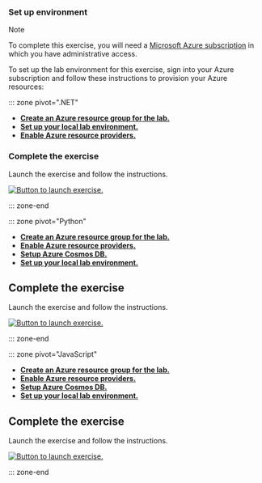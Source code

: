 ### Set up environment

> [!NOTE]
> To complete this exercise, you will need a [Microsoft Azure subscription](https://azure.microsoft.com/free?azure-portal=true) in which you have administrative access.

To set up the lab environment for this exercise, sign into your Azure subscription and follow these instructions to provision your Azure resources:

::: zone pivot=".NET"

- **[Create an Azure resource group for the lab.](https://go.microsoft.com/fwlink/?linkid=2295043&azure-portal=true)**
- **[Set up your local lab environment.](https://go.microsoft.com/fwlink/?linkid=2294752)**
- **[Enable Azure resource providers.](https://go.microsoft.com/fwlink/?linkid=2294853&azure-portal=true)**

### Complete the exercise

Launch the exercise and follow the instructions.

[![Button to launch exercise.](../media/launch-exercise.png)](https://go.microsoft.com/fwlink/?linkid=2295240&azure-portal=true)

::: zone-end

::: zone pivot="Python"

- **[Create an Azure resource group for the lab.](https://go.microsoft.com/fwlink/?linkid=2306120)**
- **[Enable Azure resource providers.](https://go.microsoft.com/fwlink/?linkid=2304765)**
- **[Setup Azure Cosmos DB.](https://go.microsoft.com/fwlink/?linkid=2305063)**
- **[Set up your local lab environment.](https://go.microsoft.com/fwlink/?linkid=2304766)**

## Complete the exercise

Launch the exercise and follow the instructions.

[![Button to launch exercise.](../media/launch-exercise.png)](https://go.microsoft.com/fwlink/?linkid=2304726)

::: zone-end

::: zone pivot="JavaScript"

- **[Create an Azure resource group for the lab.](https://go.microsoft.com/fwlink/?linkid=2306120)**
- **[Enable Azure resource providers.](https://go.microsoft.com/fwlink/?linkid=2304765)**
- **[Setup Azure Cosmos DB.](https://go.microsoft.com/fwlink/?linkid=2305063)**
- **[Set up your local lab environment.](https://go.microsoft.com/fwlink/?linkid=2305064)**

## Complete the exercise

Launch the exercise and follow the instructions.

[![Button to launch exercise.](../media/launch-exercise.png)](https://go.microsoft.com/fwlink/?linkid=2304722)

::: zone-end
